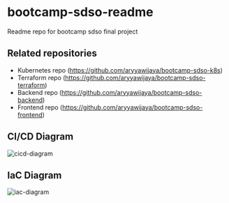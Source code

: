 # bootcamp-sdso-readme
Readme repo for bootcamp sdso final project

## Related repositories
- Kubernetes repo (https://github.com/aryyawijaya/bootcamp-sdso-k8s)
- Terraform repo (https://github.com/aryyawijaya/bootcamp-sdso-terraform)
- Backend repo (https://github.com/aryyawijaya/bootcamp-sdso-backend)
- Frontend repo (https://github.com/aryyawijaya/bootcamp-sdso-frontend)

## CI/CD Diagram
![cicd-diagram](https://github.com/user-attachments/assets/ae7f22aa-4b2b-4d2c-a5a4-a8ce08ce88a0)

## IaC Diagram
![iac-diagram](https://github.com/user-attachments/assets/03c992a0-2287-4d9e-baef-60d624cf69ee)
